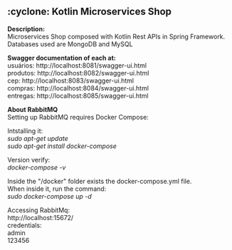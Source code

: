 <h2>:cyclone: Kotlin Microservices Shop</h2>

<b>Description:</b><br/>
Microservices Shop composed with Kotlin Rest APIs in Spring Framework.<br/>
Databases used are MongoDB and MySQL

<b>Swagger documentation of each at:</b><br/>
usuários: http://localhost:8081/swagger-ui.html <br/>
produtos: http://localhost:8082/swagger-ui.html <br/>
cep: http://localhost:8083/swagger-ui.html <br/>
compras: http://localhost:8084/swagger-ui.html <br/>
entregas: http://localhost:8085/swagger-ui.html <br/>


<b>About RabbitMQ</b><br/>
Setting up RabbitMQ requires Docker Compose:

Intstalling it:<br/>
<i>sudo apt-get update</i><br/>
<i>sudo apt-get install docker-compose</i><br/>

Version verify:<br/>
<i>docker-compose -v</i><br/>

Inside the "/docker" folder exists the docker-compose.yml file.<br/>
When inside it, run the command:<br/>
<i>sudo docker-compose up -d</i><br/>

Accessing RabbitMq:<br/>
http://localhost:15672/ <br/>
credentials:<br/>
admin <br/>
123456